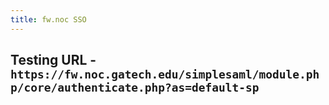 ```yaml
---
title: fw.noc SSO
---
```


## Testing URL - `https://fw.noc.gatech.edu/simplesaml/module.php/core/authenticate.php?as=default-sp`
##

